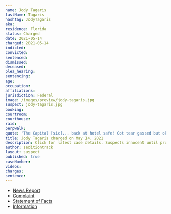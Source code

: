 ```yaml
---
name: Jody Tagaris
lastName: Tagaris
hashtag: JodyTagaris
aka:
residence: Florida
status: Charged
date: 2021-05-14
charged: 2021-05-14
indicted:
convicted:
sentenced:
dismissed:
deceased:
plea_hearing:
sentencing:
age:
occupation:
affiliations:
jurisdiction: Federal
image: /images/preview/jody-tagaris.jpg
suspect: jody-tagaris.jpg
booking:
courtroom:
courthouse:
raid:
perpwalk:
quote: 'The Capital [sic]... back at hotel safe! Got tear gassed but okay!'
title: Jody Tagaris charged on May 14, 2021
description: Click for latest case details. Suspects innocent until proven guilty.
author: seditiontrack
layout: suspect
published: true
caseNumber:
videos:
charges:
sentence:
---
```

- [News Report](https://lawandcrime.com/u-s-capitol-siege/got-tear-gassed-but-okay-woman-charged-with-entering-u-s-capitol-building-through-broken-window-during-siege/)
- [Complaint](https://extremism.gwu.edu/sites/g/files/zaxdzs2191/f/Jody%20Lynn%20Tagaris%20Criminal%20Complaint.pdf)
- [Statement of Facts](https://extremism.gwu.edu/sites/g/files/zaxdzs2191/f/Jody%20Lynn%20Tagaris%20Criminal%20Complaint.pdf)
- [Information](https://extremism.gwu.edu/sites/g/files/zaxdzs2191/f/Jody%20Lynn%20Tagaris%20Information.pdf)

